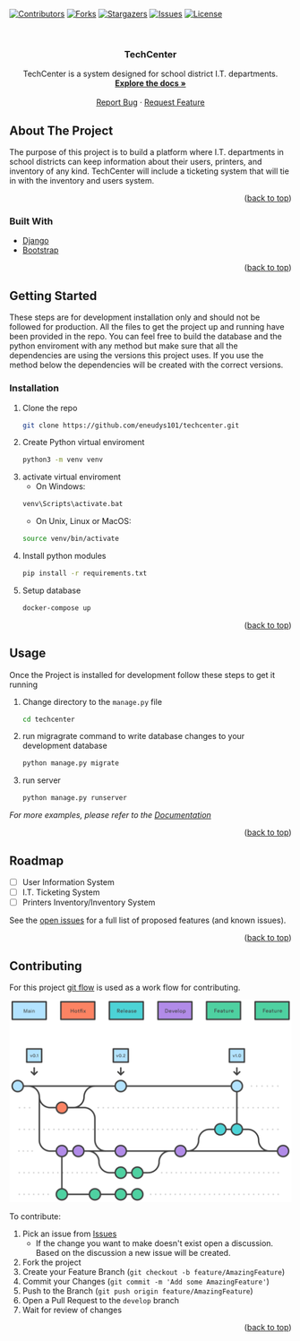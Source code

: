 <div id="top"></div>

[![Contributors][contributors-shield]][contributors-url]
[![Forks][forks-shield]][forks-url]
[![Stargazers][stars-shield]][stars-url]
[![Issues][issues-shield]][issues-url]
[![License][license-shield]][license-url]

<br />
<div align="center">

<h3 align="center">TechCenter</h3>

  <p align="center">
    TechCenter is a system designed for school district I.T. departments.
    <br />
    <a href="https://github.com/eneudys101/techcenter-2.0"><strong>Explore the docs »</strong></a>
    <br />
    <br />
    <a href="https://github.com/eneudys101/techcenter-2.0/issues">Report Bug</a>
    ·
    <a href="https://github.com/eneudys101/techcenter-2.0/issues">Request Feature</a>
  </p>
</div>


<!-- ABOUT THE PROJECT -->
## About The Project

The purpose of this project is to build a platform where I.T. departments in school districts can keep information about their users, printers, and inventory of any kind. TechCenter will include a ticketing system that will tie in with the inventory and users system.

<p align="right">(<a href="#top">back to top</a>)</p>



### Built With

* [Django](https://www.djangoproject.com)
* [Bootstrap](https://getbootstrap.com)

<p align="right">(<a href="#top">back to top</a>)</p>



<!-- GETTING STARTED -->
## Getting Started
These steps are for development installation only and should not be followed for production.
All the files to get the project up and running have been provided in the repo. You can feel free to build the database and the python enviroment with any method but make sure that all the dependencies are using the versions this project uses. If you use the method below the dependencies will be created with the correct versions.

### Installation

1. Clone the repo
   ```sh
   git clone https://github.com/eneudys101/techcenter.git
   ```
2. Create Python virtual enviroment 
   ```sh
   python3 -m venv venv
   ```
3. activate virtual enviroment 
   - On Windows:
   ```sh
   venv\Scripts\activate.bat
   ```
   - On Unix, Linux or MacOS:
   ```sh
   source venv/bin/activate
   ```
4. Install python modules
   ```sh
   pip install -r requirements.txt
   ```
5. Setup database
   ```sh
   docker-compose up
   ```
<p align="right">(<a href="#top">back to top</a>)</p>



<!-- USAGE EXAMPLES -->
## Usage

Once the Project is installed for development follow these steps to get it running

1. Change directory to the `manage.py` file
   ```sh
   cd techcenter
   ```
2. run migragrate command to write database changes to your development database
   ```sh
   python manage.py migrate
   ```
3. run server
   ```sh
   python manage.py runserver
   ```
   
_For more examples, please refer to the [Documentation](https://example.com)_

<p align="right">(<a href="#top">back to top</a>)</p>



<!-- ROADMAP -->
## Roadmap

- [ ] User Information System
- [ ] I.T. Ticketing System
- [ ] Printers Inventory/Inventory System

See the [open issues](https://github.com/eneudys101/techcenter/issues) for a full list of proposed features (and known issues).

<p align="right">(<a href="#top">back to top</a>)</p>



<!-- CONTRIBUTING -->
## Contributing
For this project [git flow](https://www.atlassian.com/git/tutorials/comparing-workflows/gitflow-workflow) is used as a work flow for contributing.

![git-flow]

To contribute:

1. Pick an issue from [Issues][issues-url] 
   - If the change you want to make doesn't exist open a discussion. Based on the discussion a new issue will be created.
2. Fork the project
3. Create your Feature Branch (`git checkout -b feature/AmazingFeature`)
4. Commit your Changes (`git commit -m 'Add some AmazingFeature'`)
5. Push to the Branch (`git push origin feature/AmazingFeature`)
6. Open a Pull Request to the `develop` branch
7. Wait for review of changes

<p align="right">(<a href="#top">back to top</a>)</p>


[git-flow]: images/git_flow.svg
[contributors-shield]: https://img.shields.io/github/contributors/eneudys101/techcenter.svg?style=for-the-badge
[contributors-url]: https://github.com/eneudys101/techcenter/graphs/contributors
[forks-shield]: https://img.shields.io/github/forks/eneudys101/techcenter.svg?style=for-the-badge
[forks-url]: https://github.com/eneudys101/techcenter/network/members
[stars-shield]: https://img.shields.io/github/stars/eneudys101/techcenter.svg?style=for-the-badge
[stars-url]: https://github.com/eneudys101/techcenter/stargazers
[issues-shield]: https://img.shields.io/github/issues/eneudys101/techcenter.svg?style=for-the-badge
[issues-url]: https://github.com/eneudys101/techcenter/issues
[license-shield]: https://img.shields.io/github/license/eneudys101/techcenter.svg?style=for-the-badge
[license-url]: https://github.com/eneudys101/techcenter/blob/master/LICENSE.txt
